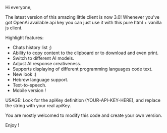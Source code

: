 Hi everyone,

The latest version of this amazing little client is now 3.0!
Whenever you've got OpenAi available api key you can just use it with this pure html + vanilla js client.

Highlight features:
* Chats history list ;)
* Ability to copy content to the clipboard or to download and even print.
* Switch to different AI models.
* Adjust AI response creativeness.
* Supports displaying of different programming languages code text.
* New look :)
* Hebrew language support.
* Text-to-speech.
* Mobile version !

USAGE:
Look for the apiKey definition (YOUR-API-KEY-HERE), and replace the string with your real apiKey.

You are mostly welcomed to modify this code and create your own version.

Enjoy !
